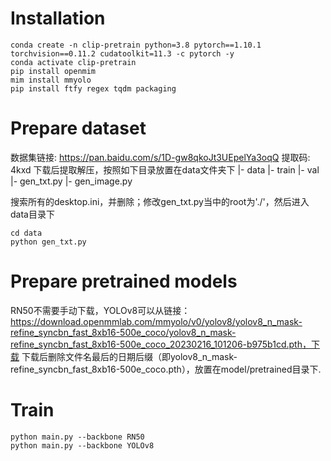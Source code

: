 # Installation

```shell
conda create -n clip-pretrain python=3.8 pytorch==1.10.1 torchvision==0.11.2 cudatoolkit=11.3 -c pytorch -y
conda activate clip-pretrain
pip install openmim
mim install mmyolo
pip install ftfy regex tqdm packaging
```

# Prepare dataset
数据集链接: https://pan.baidu.com/s/1D-gw8qkoJt3UEpelYa3oqQ
提取码: 4kxd
下载后提取解压，按照如下目录放置在data文件夹下
|- data
    |- train
    |- val
    |- gen_txt.py
    |- gen_image.py

搜索所有的desktop.ini，并删除；修改gen_txt.py当中的root为'./'，然后进入data目录下
```shell
cd data
python gen_txt.py
```

# Prepare pretrained models
RN50不需要手动下载，YOLOv8可以从链接：https://download.openmmlab.com/mmyolo/v0/yolov8/yolov8_n_mask-refine_syncbn_fast_8xb16-500e_coco/yolov8_n_mask-refine_syncbn_fast_8xb16-500e_coco_20230216_101206-b975b1cd.pth，下载
下载后删除文件名最后的日期后缀（即yolov8_n_mask-refine_syncbn_fast_8xb16-500e_coco.pth），放置在model/pretrained目录下.

# Train
```shell
python main.py --backbone RN50
python main.py --backbone YOLOv8
```